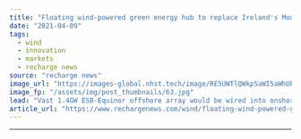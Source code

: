 ```yaml
---
title: "Floating wind-powered green energy hub to replace Ireland's Moneypoint coal plant"
date: "2021-04-09"
tags: 
  - wind
  - innovation
  - markets
  - recharge news
source: "recharge news"
image_url: "https://images-global.nhst.tech/image/RE5UWTlQWkpSaWI5aWhUblZyU0U4MWZGcjlPaVJOK09SeERFMDRTQ3N0TT0=/nhst/binary/bf2d8ed77417b6eedd59a6db73b961ea"
image_fp: "/assets/img/post_thumbnails/63.jpg"
lead: "Vast 1.4GW ESB-Equinor offshore array would be wired into onshore complex complete with deepwater construction yard, hydrogen storage and giant power management station"
article_url: "https://www.rechargenews.com/wind/floating-wind-powered-green-energy-hub-to-replace-irelands-moneypoint-coal-plant/2-1-993400"
---
```


---
